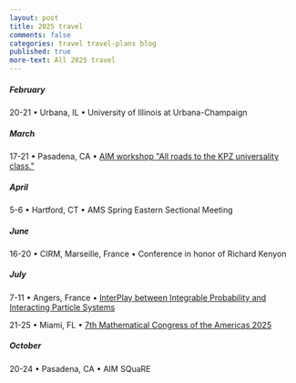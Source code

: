 ```yaml
---
layout: post
title: 2025 travel
comments: false
categories: travel travel-plans blog
published: true
more-text: All 2025 travel
---
```


<!-- ##### January -->

<!--more-->

##### February

20-21 &bull;
Urbana, IL &bull;
University of Illinois at Urbana-Champaign

##### March

17-21 &bull; 
Pasadena, CA &bull;
[AIM workshop "All roads to the KPZ universality class."](https://aimath.org/workshops/upcoming/roadtokpz/)


##### April

5-6 &bull;
Hartford, CT &bull;
AMS Spring Eastern Sectional Meeting

<!-- ##### May -->

##### June

16-20 &bull; 
CIRM, Marseille, France &bull;
Conference in honor of Richard Kenyon



##### July

7-11 &bull; 
Angers, France &bull;
[InterPlay between Integrable Probability and Interacting Particle Systems](https://sites.google.com/view/ip3-angers/home)


21-25 &bull;
Miami, FL &bull;
[7th Mathematical Congress of the Americas 2025](https://mca2025.org/)


<!-- ##### August -->

<!-- ##### September -->

##### October 

20-24
&bull; 
Pasadena, CA 
&bull; 
AIM SQuaRE

<!-- ##### November -->

<!-- ##### December -->
